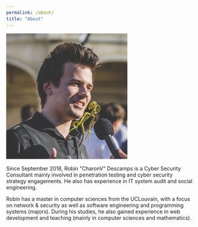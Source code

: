 ```yaml
---
permalink: /about/
title: "About"
---
```


![Robin Descamps](/assets/images/bio.jpg)

Since September 2018, Robin "CharonV" Descamps is a Cyber Security Consultant mainly involved in penetration testing and cyber security strategy engagements. He also has experience in IT system audit and social engineering.

Robin has a master in computer sciences from the UCLouvain, with a focus on network & security as well as software engineering and programming systems (majors). During his studies, he also gained experience in web development and teaching (mainly in computer sciences and mathematics).
